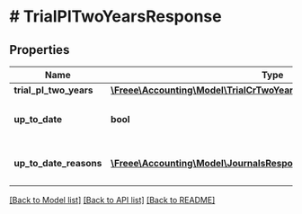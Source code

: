 # # TrialPlTwoYearsResponse

## Properties

Name | Type | Description | Notes
------------ | ------------- | ------------- | -------------
**trial_pl_two_years** | [**\Freee\Accounting\Model\TrialCrTwoYearsResponseTrialCrTwoYears**](TrialCrTwoYearsResponseTrialCrTwoYears.md) |  |
**up_to_date** | **bool** | 集計結果が最新かどうか |
**up_to_date_reasons** | [**\Freee\Accounting\Model\JournalsResponseJournalsUpToDateReasons[]**](JournalsResponseJournalsUpToDateReasons.md) | 集計が最新でない場合の要因情報 | [optional]

[[Back to Model list]](../../README.md#models) [[Back to API list]](../../README.md#endpoints) [[Back to README]](../../README.md)
